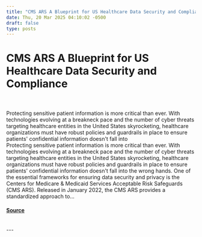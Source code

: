 ```yaml
---
title: "CMS ARS A Blueprint for US Healthcare Data Security and Compliance"
date: Thu, 20 Mar 2025 04:10:02 -0500
draft: false
type: posts
---
```

# CMS ARS A Blueprint for US Healthcare Data Security and Compliance

<br/>

<br/>
 Protecting sensitive patient information is more critical than ever. With technologies evolving at a breakneck pace and the number of cyber threats targeting healthcare entities in the United States skyrocketing, healthcare organizations must have robust policies and guardrails in place to ensure patients' confidential information doesn't fall into
<br/>
Protecting sensitive patient information is more critical than ever. With technologies evolving at a breakneck pace and the number of cyber threats targeting healthcare entities in the United States skyrocketing, healthcare organizations must have robust policies and guardrails in place to ensure patients' confidential information doesn't fall into the wrong hands. One of the essential frameworks for ensuring data security and privacy is the Centers for Medicare & Medicaid Services Acceptable Risk Safeguards (CMS ARS). Released in January 2022, the CMS ARS provides a standardized approach to...

#### [Source](https://www.tripwire.com/state-of-security/cms-ars-blueprint-us-healthcare-data-security-and-compliance)

<br/>
---
